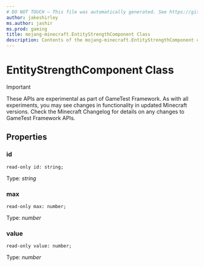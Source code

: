 ```yaml
---
# DO NOT TOUCH — This file was automatically generated. See https://github.com/Mojang/MinecraftScriptingApiDocsGenerator to modify descriptions, examples, etc.
author: jakeshirley
ms.author: jashir
ms.prod: gaming
title: mojang-minecraft.EntityStrengthComponent Class
description: Contents of the mojang-minecraft.EntityStrengthComponent class.
---
```

# EntityStrengthComponent Class
>[!IMPORTANT]
>These APIs are experimental as part of GameTest Framework. As with all experiments, you may see changes in functionality in updated Minecraft versions. Check the Minecraft Changelog for details on any changes to GameTest Framework APIs.


## Properties
### **id**
`read-only id: string;`

Type: *string*


### **max**
`read-only max: number;`

Type: *number*


### **value**
`read-only value: number;`

Type: *number*




